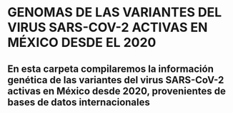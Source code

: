 # GENOMAS DE LAS VARIANTES DEL VIRUS SARS-COV-2 ACTIVAS EN MÉXICO DESDE EL 2020

## En esta carpeta compilaremos la información genética de las variantes del virus SARS-CoV-2 activas en México desde 2020, provenientes de bases de datos internacionales
